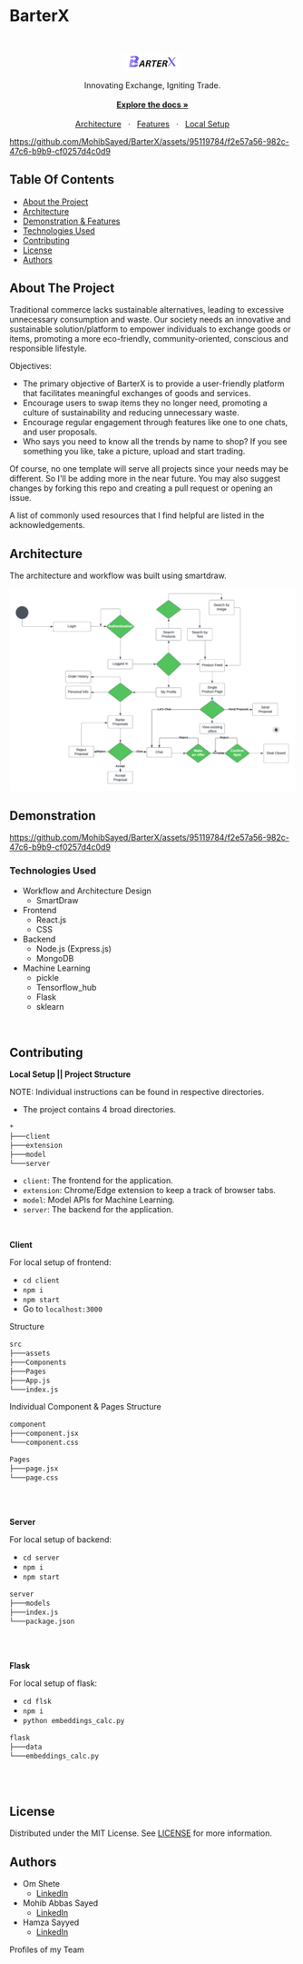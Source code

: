 # BarterX

<br/>

<p align="center">
  <img src="./client/src/assets/logo.png" width="20%" />
</p>

<p align="center">
  Innovating Exchange, Igniting Trade.
  <br />
  <br />
  <a href="#table-of-content"><b>Explore the docs »</b></a>
  <br />
  <br />
  <a href="#architecture-and-design">Architecture</a>
  &nbsp;&nbsp;·&nbsp;&nbsp;
  <a href="#demonstration">Features</a>
  &nbsp;&nbsp;·&nbsp;&nbsp;
  <a href="#contributing">Local Setup</a>
  <br />
</p>



https://github.com/MohibSayed/BarterX/assets/95119784/f2e57a56-982c-47c6-b9b9-cf0257d4c0d9

## Table Of Contents

- [About the Project](#about-the-project)
- [Architecture](#architecture)
- [Demonstration & Features](#demonstration)
- [Technologies Used](#technologies-used)
- [Contributing](#contributing)
- [License](#license)
- [Authors](#authors)

## About The Project

Traditional commerce lacks sustainable alternatives, leading to excessive unnecessary consumption and waste. Our society needs an innovative and sustainable solution/platform to empower individuals to exchange goods or items, promoting a more eco-friendly, community-oriented, conscious and responsible lifestyle.

Objectives:

- The primary objective of BarterX is to provide a user-friendly platform that facilitates meaningful exchanges of goods and services.
- Encourage users to swap items they no longer need, promoting a culture of sustainability and reducing unnecessary waste.
- Encourage regular engagement through features like one to one chats, and user proposals.
- Who says you need to know all the trends by name to shop? If you see something you like, take a picture, upload and start trading.


Of course, no one template will serve all projects since your needs may be different. So I'll be adding more in the near future. You may also suggest changes by forking this repo and creating a pull request or opening an issue.

A list of commonly used resources that I find helpful are listed in the acknowledgements.

## Architecture

The architecture and workflow was built using smartdraw.

<img src="./client/src/assets/architecture.png" alt="architecture">

## Demonstration

https://github.com/MohibSayed/BarterX/assets/95119784/f2e57a56-982c-47c6-b9b9-cf0257d4c0d9

<!-- ![Sign Up Page](image-12.png)
![Login Page](image-13.png)

![Landing Page](image.png)
(image-1.png)
(image-2.png)
(image-3.png)
(image-4.png)

![Home Page](image-5.png)
(image-6.png)
(image-7.png)
![Single Product Page](image-8.png)
(image-10.png)
(image-9.png)

![Publish Product Page](image-11.png) -->


### Technologies Used

- Workflow and Architecture Design
  - SmartDraw
- Frontend
  - React.js
  - CSS
- Backend
  - Node.js (Express.js)
  - MongoDB
- Machine Learning
  - pickle
  - Tensorflow_hub
  - Flask
  - sklearn


<br />

## Contributing

**Local Setup || Project Structure**

NOTE: Individual instructions can be found in respective directories.

- The project contains 4 broad directories.

```
*
├───client
├───extension
├───model
└───server
```

- `client`: The frontend for the application.
- `extension`: Chrome/Edge extension to keep a track of browser tabs.
- `model`: Model APIs for Machine Learning.
- `server`: The backend for the application.

<br />

**Client**

For local setup of frontend:
- `cd client`
- `npm i`
- `npm start`
- Go to `localhost:3000`

Structure

```
src
├───assets
├───Components
├───Pages
├───App.js
└───index.js
```

Individual Component & Pages Structure

```
component
├───component.jsx
└───component.css
```

```
Pages
├───page.jsx
└───page.css
```

<br />
<br />

**Server**

For local setup of backend:
- `cd server`
- `npm i`
- `npm start`

```
server
├───models
├───index.js
└───package.json
```

<br />
<br />

**Flask**

For local setup of flask:
- `cd flsk`
- `npm i`
- `python embeddings_calc.py`

```
flask
├───data
└───embeddings_calc.py
```

<br />
<br />


## License

Distributed under the MIT License. See [LICENSE](https://github.com/MohibSayed/BarterX/blob/main/LICENSE.md) for more information.

## Authors

- Om Shete
  - [LinkedIn](https://www.linkedin.com/in/om-shete-25748522a/)
- Mohib Abbas Sayed
  - [LinkedIn](https://www.linkedin.com/in/mohib-abbas-sayed-83837422a/?utm_source=share&utm_campaign=share_via&utm_content=profile&utm_medium=android_app)
- Hamza Sayyed
  - [LinkedIn](https://shorturl.at/hjAEI) 

Profiles of my Team



